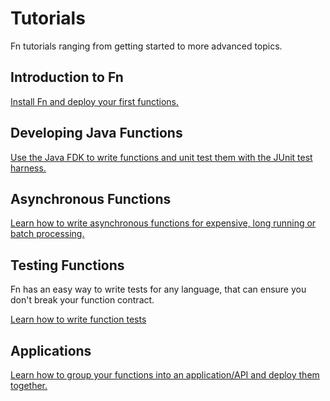 # Tutorials
Fn tutorials ranging from getting started to more advanced topics. 

## Introduction to Fn
[Install Fn and deploy your first functions.](Introduction/README.md)

## Developing Java Functions
[Use the Java FDK to write functions and unit test them with the JUnit test harness.](JavaFDKIntroduction//README.md)

## Asynchronous Functions

[Learn how to write asynchronous functions for expensive, long running or batch processing.](Async/README.md)

## Testing Functions

Fn has an easy way to write tests for any language, that can ensure you don't break your function contract.

[Learn how to write function tests](Testing/README.md)

## Applications

[Learn how to group your functions into an application/API and deploy them together.](Apps/README.md) 
